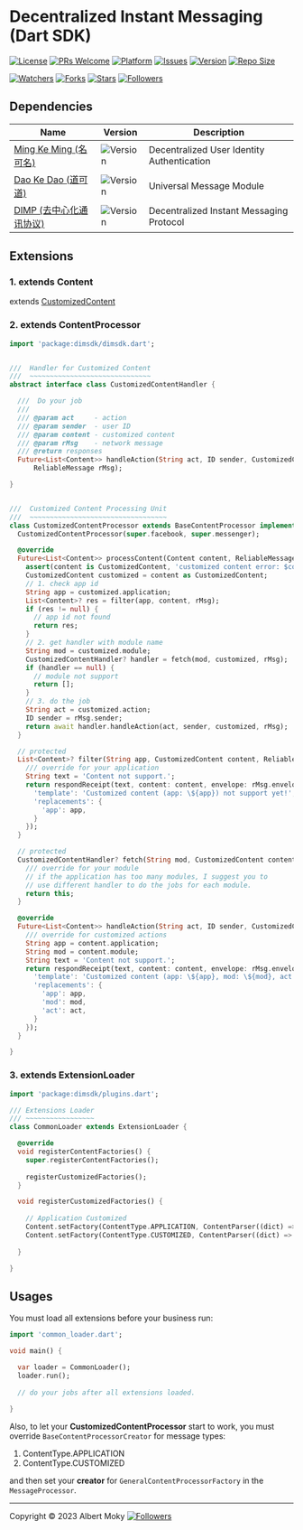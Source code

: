 # Decentralized Instant Messaging (Dart SDK)

[![License](https://img.shields.io/github/license/dimchat/sdk-dart)](https://github.com/dimchat/sdk-dart/blob/master/LICENSE)
[![PRs Welcome](https://img.shields.io/badge/PRs-welcome-brightgreen.svg)](https://github.com/dimchat/sdk-dart/pulls)
[![Platform](https://img.shields.io/badge/Platform-Dart%203-brightgreen.svg)](https://github.com/dimchat/sdk-dart/wiki)
[![Issues](https://img.shields.io/github/issues/dimchat/sdk-dart)](https://github.com/dimchat/sdk-dart/issues)
[![Version](https://img.shields.io/github/tag/dimchat/sdk-dart)](https://github.com/dimchat/sdk-dart/tags)
[![Repo Size](https://img.shields.io/github/repo-size/dimchat/sdk-dart)](https://github.com/dimchat/sdk-dart/archive/refs/heads/main.zip)

[![Watchers](https://img.shields.io/github/watchers/dimchat/sdk-dart)](https://github.com/dimchat/sdk-dart/watchers)
[![Forks](https://img.shields.io/github/forks/dimchat/sdk-dart)](https://github.com/dimchat/sdk-dart/forks)
[![Stars](https://img.shields.io/github/stars/dimchat/sdk-dart)](https://github.com/dimchat/sdk-dart/stargazers)
[![Followers](https://img.shields.io/github/followers/dimchat)](https://github.com/orgs/dimchat/followers)

## Dependencies

| Name | Version | Description |
|------|---------|-------------|
| [Ming Ke Ming (名可名)](https://pub.dev/packages/mkm) | ![Version](https://img.shields.io/github/tag/dimchat/mkm-dart) | Decentralized User Identity Authentication |
| [Dao Ke Dao (道可道)](https://pub.dev/packages/dkd) | ![Version](https://img.shields.io/github/tag/dimchat/dkd-dart) | Universal Message Module |
| [DIMP (去中心化通讯协议)](https://pub.dev/packages/dimp) | ![Version](https://img.shields.io/github/tag/dimchat/core-dart) | Decentralized Instant Messaging Protocol |

## Extensions

### 1. extends Content

extends [CustomizedContent](https://github.com/dimchat/core-dart#extends-content)

### 2. extends ContentProcessor

```dart
import 'package:dimsdk/dimsdk.dart';


///  Handler for Customized Content
///  ~~~~~~~~~~~~~~~~~~~~~~~~~~~~~~
abstract interface class CustomizedContentHandler {

  ///  Do your job
  ///
  /// @param act     - action
  /// @param sender  - user ID
  /// @param content - customized content
  /// @param rMsg    - network message
  /// @return responses
  Future<List<Content>> handleAction(String act, ID sender, CustomizedContent content,
      ReliableMessage rMsg);

}


///  Customized Content Processing Unit
///  ~~~~~~~~~~~~~~~~~~~~~~~~~~~~~~~~~~
class CustomizedContentProcessor extends BaseContentProcessor implements CustomizedContentHandler {
  CustomizedContentProcessor(super.facebook, super.messenger);

  @override
  Future<List<Content>> processContent(Content content, ReliableMessage rMsg) async {
    assert(content is CustomizedContent, 'customized content error: $content');
    CustomizedContent customized = content as CustomizedContent;
    // 1. check app id
    String app = customized.application;
    List<Content>? res = filter(app, content, rMsg);
    if (res != null) {
      // app id not found
      return res;
    }
    // 2. get handler with module name
    String mod = customized.module;
    CustomizedContentHandler? handler = fetch(mod, customized, rMsg);
    if (handler == null) {
      // module not support
      return [];
    }
    // 3. do the job
    String act = customized.action;
    ID sender = rMsg.sender;
    return await handler.handleAction(act, sender, customized, rMsg);
  }

  // protected
  List<Content>? filter(String app, CustomizedContent content, ReliableMessage rMsg) {
    /// override for your application
    String text = 'Content not support.';
    return respondReceipt(text, content: content, envelope: rMsg.envelope, extra: {
      'template': 'Customized content (app: \${app}) not support yet!',
      'replacements': {
        'app': app,
      }
    });
  }

  // protected
  CustomizedContentHandler? fetch(String mod, CustomizedContent content, ReliableMessage rMsg) {
    /// override for your module
    // if the application has too many modules, I suggest you to
    // use different handler to do the jobs for each module.
    return this;
  }

  @override
  Future<List<Content>> handleAction(String act, ID sender, CustomizedContent content, ReliableMessage rMsg) async {
    /// override for customized actions
    String app = content.application;
    String mod = content.module;
    String text = 'Content not support.';
    return respondReceipt(text, content: content, envelope: rMsg.envelope, extra: {
      'template': 'Customized content (app: \${app}, mod: \${mod}, act: \${act}) not support yet!',
      'replacements': {
        'app': app,
        'mod': mod,
        'act': act,
      }
    });
  }

}
```

### 3. extends ExtensionLoader

```dart
import 'package:dimsdk/plugins.dart';

/// Extensions Loader
/// ~~~~~~~~~~~~~~~~~
class CommonLoader extends ExtensionLoader {

  @override
  void registerContentFactories() {
    super.registerContentFactories();
    
    registerCustomizedFactories();
  }

  void registerCustomizedFactories() {
    
    // Application Customized
    Content.setFactory(ContentType.APPLICATION, ContentParser((dict) => AppCustomizedContent(dict)));
    Content.setFactory(ContentType.CUSTOMIZED, ContentParser((dict) => AppCustomizedContent(dict)));
    
  }

}
```

## Usages

You must load all extensions before your business run:

```dart
import 'common_loader.dart';

void main() {

  var loader = CommonLoader();
  loader.run();
  
  // do your jobs after all extensions loaded.
  
}

```

Also, to let your **CustomizedContentProcessor** start to work,
you must override ```BaseContentProcessorCreator``` for message types:

1. ContentType.APPLICATION 
2. ContentType.CUSTOMIZED

and then set your **creator** for ```GeneralContentProcessorFactory``` in the ```MessageProcessor```.

----

Copyright &copy; 2023 Albert Moky
[![Followers](https://img.shields.io/github/followers/moky)](https://github.com/moky?tab=followers)
